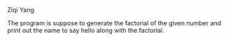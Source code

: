 Ziqi Yang


The program is suppose to generate the factorial of the given number and print out the name to say hello along with the factorial. 
